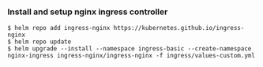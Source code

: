 ### Install and setup nginx ingress controller ###
```
$ helm repo add ingress-nginx https://kubernetes.github.io/ingress-nginx
$ helm repo update
$ helm upgrade --install --namespace ingress-basic --create-namespace nginx-ingress ingress-nginx/ingress-nginx -f ingress/values-custom.yml


